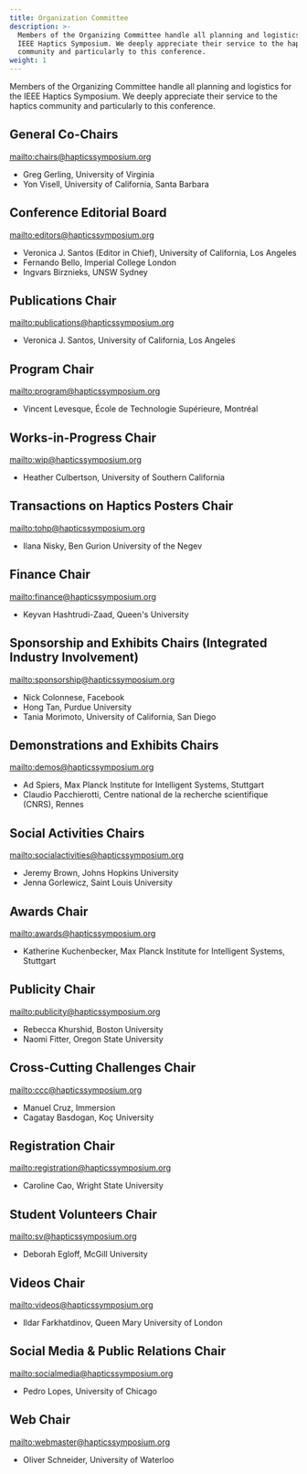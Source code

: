 ```yaml
---
title: Organization Committee
description: >-
  Members of the Organizing Committee handle all planning and logistics for the
  IEEE Haptics Symposium. We deeply appreciate their service to the haptics
  community and particularly to this conference.
weight: 1
---
```

Members of the Organizing Committee handle all planning and logistics for the IEEE Haptics Symposium. We deeply appreciate their service to the haptics community and particularly to this conference.  

## General Co-Chairs

<mailto:chairs@hapticssymposium.org>

* Greg Gerling, University of Virginia
* Yon Visell, University of California, Santa Barbara

## Conference Editorial Board

<mailto:editors@hapticssymposium.org>

* Veronica J. Santos (Editor in Chief), University of California, Los Angeles
* Fernando Bello, Imperial College London
* Ingvars Birznieks, UNSW Sydney

## Publications Chair

<mailto:publications@hapticssymposium.org>

* Veronica J. Santos, University of California, Los Angeles

## Program Chair

<mailto:program@hapticssymposium.org>

* Vincent Levesque, École de Technologie Supérieure, Montréal

## Works-in-Progress Chair

<mailto:wip@hapticssymposium.org>

* Heather Culbertson, University of Southern California

## Transactions on Haptics Posters Chair

<mailto:tohp@hapticssymposium.org>

* Ilana Nisky, Ben Gurion University of the Negev

## Finance Chair

<mailto:finance@hapticssymposium.org>

* Keyvan Hashtrudi-Zaad, Queen's University

## Sponsorship and Exhibits Chairs (Integrated Industry Involvement)

<mailto:sponsorship@hapticssymposium.org>

* Nick Colonnese, Facebook
* Hong Tan, Purdue University
* Tania Morimoto, University of California, San Diego

## Demonstrations and Exhibits Chairs

<mailto:demos@hapticssymposium.org>

* Ad Spiers, Max Planck Institute for Intelligent Systems, Stuttgart
* Claudio Pacchierotti, Centre national de la recherche scientifique (CNRS), Rennes

## Social Activities Chairs

<mailto:socialactivities@hapticssymposium.org>

* Jeremy Brown, Johns Hopkins University
* Jenna Gorlewicz, Saint Louis University

## Awards Chair

<mailto:awards@hapticssymposium.org>

* Katherine Kuchenbecker, Max Planck Institute for Intelligent Systems, Stuttgart

## Publicity Chair

<mailto:publicity@hapticssymposium.org>

* Rebecca Khurshid, Boston University
* Naomi Fitter, Oregon State University 

## Cross-Cutting Challenges Chair

<mailto:ccc@hapticssymposium.org>

* Manuel Cruz, Immersion
* Cagatay Basdogan, Koç University

## Registration Chair

<mailto:registration@hapticssymposium.org>

* Caroline Cao, Wright State University

## Student Volunteers Chair

<mailto:sv@hapticssymposium.org>

* Deborah Egloff, McGill University

## Videos Chair

<mailto:videos@hapticssymposium.org>

* Ildar Farkhatdinov, Queen Mary University of London

## Social Media & Public Relations Chair

<mailto:socialmedia@hapticssymposium.org>

* Pedro Lopes, University of Chicago

## Web Chair

<mailto:webmaster@hapticssymposium.org>

* Oliver Schneider, University of Waterloo
